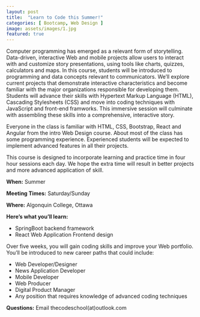 ```yaml
---
layout: post
title:  "Learn to Code this Summer!"
categories: [ Bootcamp, Web Design ]
image: assets/images/1.jpg
featured: true
---
```


Computer programming has emerged as a relevant form of storytelling. Data-driven, interactive Web and mobile projects allow users to interact with and customize story presentations, using tools like charts, quizzes, calculators and maps. In this course, students will be introduced to programming and data concepts relevant to communicators. We’ll explore current projects that demonstrate interactive characteristics and become familiar with the major organizations responsible for developing them. Students will advance their skills with Hypertext Markup Language (HTML), Cascading Stylesheets (CSS) and move into coding techniques with JavaScript and front-end framworks. This immersive session will culminate with assembling these skills into a comprehensive, interactive story.

Everyone in the class is familiar with HTML, CSS, Bootstrap, React and Angular from the intro Web Design course. About most of the class has some programming experience. Experienced students will be expected to implement advanced features in all their projects.

This course is designed to incorporate learning and practice time in four hour sessions each day. We hope the extra time will result in better projects and more advanced application of skill.

**When:** Summer 

**Meeting Times:** Saturday/Sunday

**Where:** Algonquin College, Ottawa

**Here’s what  you’ll learn:**

 - SpringBoot backend framework
 - React Web Application Frontend design

 
Over five weeks, you will gain coding skills and improve your Web portfolio. You’ll be introduced to new career paths that could include:

 - Web Developer/Designer
 - News Application Developer
 - Mobile Developer
 - Web Producer
 - Digital Product Manager
 - Any position that requires knowledge of advanced coding techniques

**Questions:** Email thecodeschool(at)outlook.com
